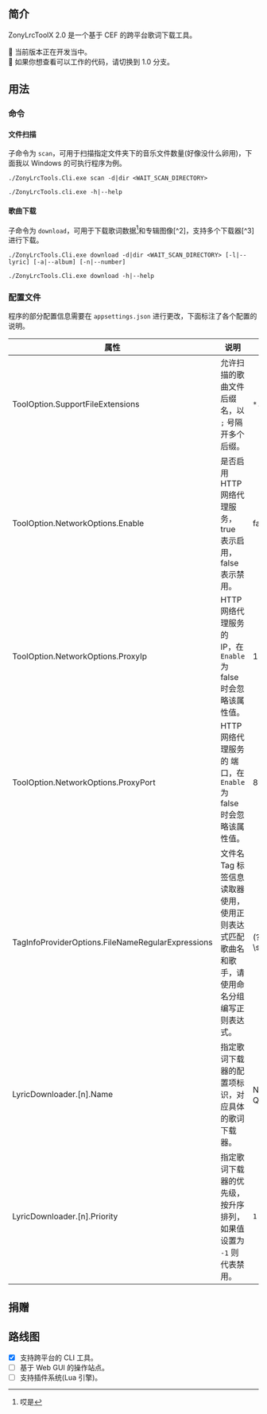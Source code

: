 ## 简介
ZonyLrcToolX 2.0 是一个基于 CEF 的跨平台歌词下载工具。

🚧 当前版本正在开发当中。  
🚧 如果你想查看可以工作的代码，请切换到 1.0 分支。
## 用法

### 命令

#### 文件扫描

子命令为 `scan`，可用于扫描指定文件夹下的音乐文件数量(好像没什么卵用)，下面我以 Windows 的可执行程序为例。

```shell
./ZonyLrcTools.Cli.exe scan -d|dir <WAIT_SCAN_DIRECTORY>

./ZonyLrcTools.cli.exe -h|--help
```

#### 歌曲下载

子命令为 `download`，可用于下载歌词数据[^1]和专辑图像[^2]，支持多个下载器[^3]进行下载。

```shell
./ZonyLrcTools.Cli.exe download -d|dir <WAIT_SCAN_DIRECTORY> [-l|--lyric] [-a|--album] [-n|--number]

./ZonyLrcTools.Cli.exe download -h|--help
```

### 配置文件

程序的部分配置信息需要在 `appsettings.json` 进行更改，下面标注了各个配置的说明。

| 属性                                              | 说明                                                         | 示例值                          |
| ------------------------------------------------- | ------------------------------------------------------------ | ------------------------------- |
| ToolOption.SupportFileExtensions                  | 允许扫描的歌曲文件后缀名，以 `;` 号隔开多个后缀。            | `*.mp3;*.flac`                  |
| ToolOption.NetworkOptions.Enable                  | 是否启用 HTTP 网络代理服务，true 表示启用，false 表示禁用。  | false                           |
| ToolOption.NetworkOptions.ProxyIp                 | HTTP 网络代理服务的 IP，在 `Enable` 为 false 时会忽略该属性值。 | 127.0.0.1                       |
| ToolOption.NetworkOptions.ProxyPort               | HTTP 网络代理服务的 端口，在 `Enable` 为 false 时会忽略该属性值。 | 8080                            |
| TagInfoProviderOptions.FileNameRegularExpressions | 文件名 Tag 标签信息读取器使用，使用正则表达式匹配歌曲名和歌手，请使用命名分组编写正则表达式。 | (?'artist'.+)\\s-\\s(?'name'.+) |
| LyricDownloader.[n].Name                          | 指定歌词下载器的配置项标识，对应具体的歌词下载器。           | NetEase 或 QQ                   |
| LyricDownloader.[n].Priority                      | 指定歌词下载器的优先级，按升序排列，如果值设置为 `-1` 则代表禁用。 | `1`                             |

## 捐赠

## 路线图

- [x] 支持跨平台的 CLI 工具。
- [ ] 基于 Web GUI 的操作站点。
- [ ] 支持插件系统(Lua 引擎)。

[^1 ]: 哎是